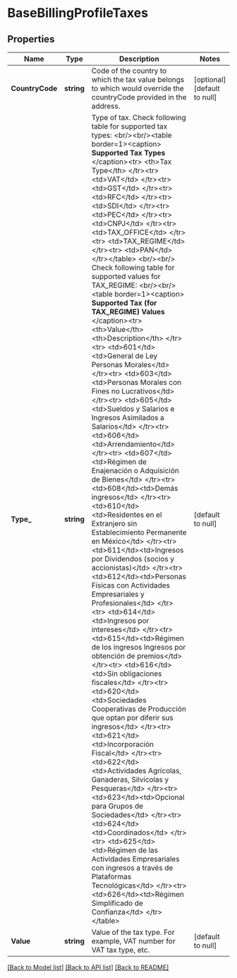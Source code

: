 # BaseBillingProfileTaxes

## Properties
Name | Type | Description | Notes
------------ | ------------- | ------------- | -------------
**CountryCode** | **string** | Code of the country to which the tax value belongs to which would override the countryCode provided in the address. | [optional] [default to null]
**Type_** | **string** | Type of tax. Check following table for supported tax types: &lt;br/&gt;&lt;br/&gt;&lt;table border&#x3D;1&gt;&lt;caption&gt; **Supported Tax Types** &lt;/caption&gt;&lt;tr&gt; &lt;th&gt;Tax Type&lt;/th&gt;    &lt;/tr&gt;&lt;tr&gt;    &lt;td&gt;VAT&lt;/td&gt;    &lt;/tr&gt;&lt;tr&gt;    &lt;td&gt;GST&lt;/td&gt;    &lt;/tr&gt;&lt;tr&gt;    &lt;td&gt;RFC&lt;/td&gt;    &lt;/tr&gt;&lt;tr&gt;    &lt;td&gt;SDI&lt;/td&gt;    &lt;/tr&gt;&lt;tr&gt;    &lt;td&gt;PEC&lt;/td&gt;    &lt;/tr&gt;&lt;tr&gt;    &lt;td&gt;CNPJ&lt;/td&gt;    &lt;/tr&gt;&lt;tr&gt;    &lt;td&gt;TAX_OFFICE&lt;/td&gt;    &lt;/tr&gt;&lt;tr&gt;    &lt;td&gt;TAX_REGIME&lt;/td&gt;    &lt;/tr&gt;&lt;tr&gt;    &lt;td&gt;PAN&lt;/td&gt;    &lt;/tr&gt;&lt;/table&gt; &lt;br/&gt;&lt;br/&gt; Check following table for supported values for TAX_REGIME: &lt;br/&gt;&lt;br/&gt;&lt;table border&#x3D;1&gt;&lt;caption&gt; **Supported Tax (for TAX_REGIME) Values** &lt;/caption&gt;&lt;tr&gt; &lt;th&gt;Value&lt;/th&gt; &lt;th&gt;Description&lt;/th&gt;    &lt;/tr&gt;&lt;tr&gt;    &lt;td&gt;601&lt;/td&gt;&lt;td&gt;General de Ley Personas Morales&lt;/td&gt;    &lt;/tr&gt;&lt;tr&gt;    &lt;td&gt;603&lt;/td&gt;&lt;td&gt;Personas Morales con Fines no Lucrativos&lt;/td&gt;    &lt;/tr&gt;&lt;tr&gt;    &lt;td&gt;605&lt;/td&gt;&lt;td&gt;Sueldos y Salarios e Ingresos Asimilados a Salarios&lt;/td&gt;    &lt;/tr&gt;&lt;tr&gt;    &lt;td&gt;606&lt;/td&gt;&lt;td&gt;Arrendamiento&lt;/td&gt;    &lt;/tr&gt;&lt;tr&gt;    &lt;td&gt;607&lt;/td&gt;&lt;td&gt;Régimen de Enajenación o Adquisición de Bienes&lt;/td&gt;    &lt;/tr&gt;&lt;tr&gt;    &lt;td&gt;608&lt;/td&gt;&lt;td&gt;Demás ingresos&lt;/td&gt;    &lt;/tr&gt;&lt;tr&gt;    &lt;td&gt;610&lt;/td&gt;&lt;td&gt;Residentes en el Extranjero sin Establecimiento Permanente en  México&lt;/td&gt;    &lt;/tr&gt;&lt;tr&gt;    &lt;td&gt;611&lt;/td&gt;&lt;td&gt;Ingresos por Dividendos (socios y accionistas)&lt;/td&gt;    &lt;/tr&gt;&lt;tr&gt;    &lt;td&gt;612&lt;/td&gt;&lt;td&gt;Personas Físicas con Actividades Empresariales y Profesionales&lt;/td&gt;    &lt;/tr&gt;&lt;tr&gt;    &lt;td&gt;614&lt;/td&gt;&lt;td&gt;Ingresos por intereses&lt;/td&gt;    &lt;/tr&gt;&lt;tr&gt;    &lt;td&gt;615&lt;/td&gt;&lt;td&gt;Régimen de los ingresos Ingresos por obtención de premios&lt;/td&gt;    &lt;/tr&gt;&lt;tr&gt;    &lt;td&gt;616&lt;/td&gt;&lt;td&gt;Sin obligaciones fiscales&lt;/td&gt;    &lt;/tr&gt;&lt;tr&gt;    &lt;td&gt;620&lt;/td&gt;&lt;td&gt;Sociedades Cooperativas de Producción que optan por diferir  sus ingresos&lt;/td&gt;    &lt;/tr&gt;&lt;tr&gt;    &lt;td&gt;621&lt;/td&gt;&lt;td&gt;Incorporación Fiscal&lt;/td&gt;    &lt;/tr&gt;&lt;tr&gt;    &lt;td&gt;622&lt;/td&gt;&lt;td&gt;Actividades Agrícolas, Ganaderas, Silvícolas y Pesqueras&lt;/td&gt;    &lt;/tr&gt;&lt;tr&gt;    &lt;td&gt;623&lt;/td&gt;&lt;td&gt;Opcional para Grupos de Sociedades&lt;/td&gt;    &lt;/tr&gt;&lt;tr&gt;    &lt;td&gt;624&lt;/td&gt;&lt;td&gt;Coordinados&lt;/td&gt;    &lt;/tr&gt;&lt;tr&gt;    &lt;td&gt;625&lt;/td&gt;&lt;td&gt;Régimen de las Actividades Empresariales con ingresos a través  de Plataformas Tecnológicas&lt;/td&gt;    &lt;/tr&gt;&lt;tr&gt;    &lt;td&gt;626&lt;/td&gt;&lt;td&gt;Régimen Simplificado de Confianza&lt;/td&gt;    &lt;/tr&gt;&lt;/table&gt; | [default to null]
**Value** | **string** | Value of the tax type. For example, VAT number for VAT tax type, etc. | [default to null]

[[Back to Model list]](../README.md#documentation-for-models) [[Back to API list]](../README.md#documentation-for-api-endpoints) [[Back to README]](../README.md)

